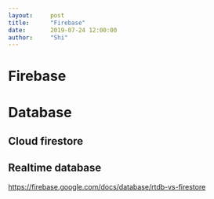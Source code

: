 ```yaml
---
layout:     post
title:      "Firebase"
date:       2019-07-24 12:00:00
author:     "Shi"
---
```


# Firebase



# Database

## Cloud firestore



## Realtime database

<https://firebase.google.com/docs/database/rtdb-vs-firestore>

